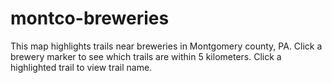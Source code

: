 # montco-breweries
This map highlights trails near breweries in Montgomery county, PA. Click a brewery marker to see which trails are within 5 kilometers. Click a highlighted trail to view trail name.
